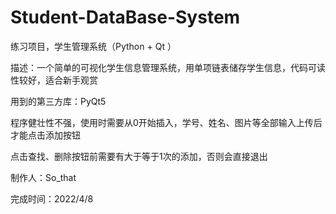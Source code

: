 # Student-DataBase-System
练习项目，学生管理系统（Python + Qt ）

描述：一个简单的可视化学生信息管理系统，用单项链表储存学生信息，代码可读性较好，适合新手观赏

用到的第三方库：PyQt5 

程序健壮性不强，使用时需要从0开始插入，学号、姓名、图片等全部输入上传后才能点击添加按钮

点击查找、删除按钮前需要有大于等于1次的添加，否则会直接退出

 制作人：So_that

完成时间：2022/4/8